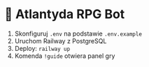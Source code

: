 # 🌊 Atlantyda RPG Bot

1. Skonfiguruj `.env` na podstawie `.env.example`
2. Uruchom Railway z PostgreSQL
3. Deploy: `railway up`
4. Komenda `!guide` otwiera panel gry
